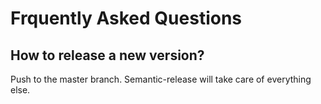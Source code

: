 # Frquently Asked Questions

## How to release a new version?

Push to the master branch. Semantic-release will take care of everything else.
